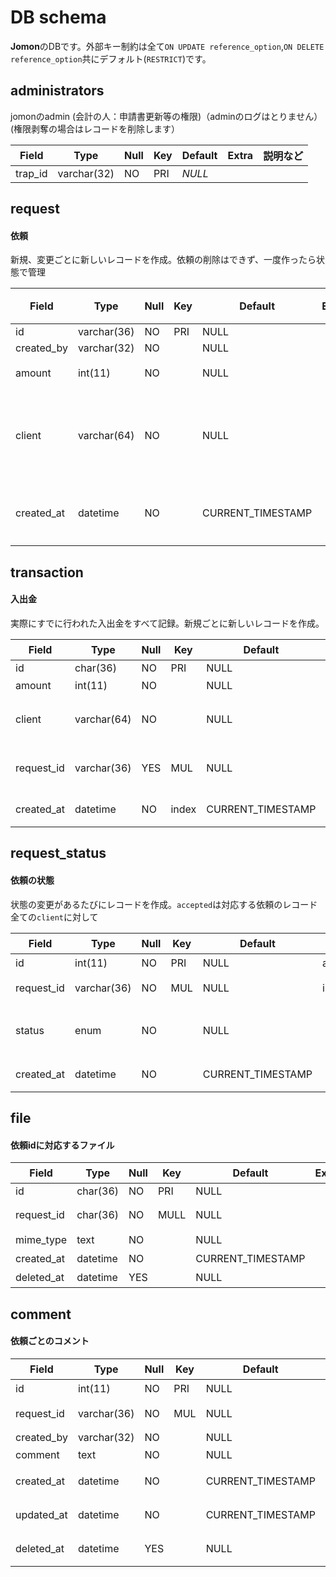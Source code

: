 # DB schema

**Jomon**のDBです。外部キー制約は全て`ON UPDATE reference_option`,`ON DELETE reference_option`共にデフォルト(`RESTRICT`)です。

## administrators

jomonのadmin (会計の人：申請書更新等の権限)（adminのログはとりません）(権限剥奪の場合はレコードを削除します）

| Field            | Type     | Null | Key | Default | Extra | 説明など |
| ---------------- | -------- | ---- | --- | ------- | ----- | -------- |
| trap_id     | varchar(32) | NO   | PRI | _NULL_  |

## request
#### 依頼
新規、変更ごとに新しいレコードを作成。依頼の削除はできず、一度作ったら状態で管理

| Field      | Type        | Null | Key | Default | Extra | 説明など                           |
| ---------- | ----------- | ---- | --- | ------- | ----- | ---------------------------------- |
| id         | varchar(36) | NO   | PRI | NULL    |       | uuid                               |
| created_by | varchar(32) | NO   |     | NULL    |       | traP ID                            |
| amount     | int(11)     | NO   |     | NULL    |       | 申請金額                           |
| client     | varchar(64) | NO   |     | NULL    |       | 入金元or出金先(amountの正負で判定) |
|     created_at       |    datetime         |   NO   |     |     CURRENT_TIMESTAMP    |       |               依頼が作成された時間                     |


## transaction
#### 入出金
実際にすでに行われた入出金をすべて記録。新規ごとに新しいレコードを作成。

| Field      | Type        | Null | Key   | Default | Extra | 説明など                           |
| ---------- | ----------- | ---- | ----- | ------- | ----- | ---------------------------------- |
| id         | char(36)    | NO   | PRI   | NULL    |       | uuid                               |
| amount     | int(11)     | NO   |       | NULL    |       | 申請金額                           |
| client     | varchar(64) | NO   |       | NULL    |       | 入金元or出金先(amountの正負で判定) |
| request_id | varchar(36) | YES  | MUL | NULL    |   index    | 依頼への参照(NULLのときは依頼なし)**Parents:request.id** |
| created_at           | datetime            |  NO    |  index     |   CURRENT_TIMESTAMP      |       |                           トランザクションが作成された時間         |


## request_status
#### 依頼の状態
状態の変更があるたびにレコードを作成。`accepted`は対応する依頼のレコード全ての`client`に対して

| Field      | Type        | Null | Key | Default           | Extra          | 説明など                           |
| ---------- | ----------- | ---- | --- | ----------------- | -------------- | ---------------------------------- |
| id         | int(11)     | NO   | PRI | NULL              | auto_increment | コメントID                         |
| request_id | varchar(36) | NO   | MUL | NULL              | index          | 依頼への参照**Parents:request.id** |
| status     | enum        | NO   |     | NULL              |                |  submitted ,fix_required, accepted, fully_paid, rejected    |
| created_at | datetime    | NO   |     | CURRENT_TIMESTAMP |                | コメントが作成された日時           |

## file
#### 依頼idに対応するファイル

| Field      | Type     | Null | Key  | Default           | Extra | 説明など                           |
| ---------- | -------- | ---- | ---- | ----------------- | ----- | ---------------------------------- |
| id         | char(36) | NO   | PRI  | NULL              |       | uuid                               |
| request_id | char(36) | NO   | MULL | NULL              |       | 依頼への参照**Parents:request.id** |
| mime_type  | text     | NO   |      | NULL              |       | フォーマット                       |
| created_at | datetime | NO   |      | CURRENT_TIMESTAMP |       | 登録された日時                     |
| deleted_at | datetime    | YES  |     | NULL              |                             | 削除された日時           |


## comment
#### 依頼ごとのコメント

| Field      | Type        | Null | Key | Default           | Extra                       | 説明など                           |
| ---------- | ----------- | ---- | --- | ----------------- | --------------------------- | ---------------------------------- |
| id         | int(11)     | NO   | PRI | NULL              | auto_increment              | コメントID                         |
| request_id | varchar(36) | NO   | MUL | NULL              | index                       | 依頼への参照**Parents:request.id** |
| created_by | varchar(32) | NO   |     | NULL              |                             |                                    |
| comment    | text        | NO   |     | NULL              |                             | コメント内容                       |
| created_at | datetime    | NO   |     | CURRENT_TIMESTAMP |                             | コメントが作成された日時           |
| updated_at | datetime    | NO   |     | CURRENT_TIMESTAMP | on update CURRENT_TIMESTAMP | コメントが更新された日時           |
| deleted_at | datetime    | YES  |     | NULL              |                             | コメントが削除された日時           |
